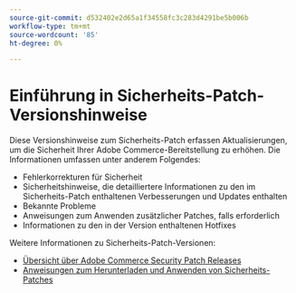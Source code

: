 ```yaml
---
source-git-commit: d532402e2d65a1f34558fc3c283d4291be5b006b
workflow-type: tm+mt
source-wordcount: '85'
ht-degree: 0%

---
```

# Einführung in Sicherheits-Patch-Versionshinweise

Diese Versionshinweise zum Sicherheits-Patch erfassen Aktualisierungen, um die Sicherheit Ihrer Adobe Commerce-Bereitstellung zu erhöhen. Die Informationen umfassen unter anderem Folgendes:

* Fehlerkorrekturen für Sicherheit
* Sicherheitshinweise, die detailliertere Informationen zu den im Sicherheits-Patch enthaltenen Verbesserungen und Updates enthalten
* Bekannte Probleme
* Anweisungen zum Anwenden zusätzlicher Patches, falls erforderlich
* Informationen zu den in der Version enthaltenen Hotfixes

Weitere Informationen zu Sicherheits-Patch-Versionen:

* [Übersicht über Adobe Commerce Security Patch Releases](/help/release/release-notes/security/overview.md#about-adobe-commerce-security-patch-releases)
* [Anweisungen zum Herunterladen und Anwenden von Sicherheits-Patches](/help/installation/composer.md)
